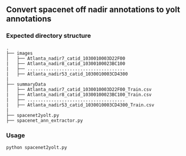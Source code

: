 ## Convert spacenet off nadir annotations to yolt annotations

### Expected directory structure
```
.
├── images
│   ├── Atlanta_nadir7_catid_1030010003D22F00
|   ├── Atlanta_nadir8_catid_10300100023BC100
|   ├── .....................................
|   ├── Atlanta_nadir53_catid_1030010003CD4300
|   
├── summaryData
│   ├── Atlanta_nadir7_catid_1030010003D22F00_Train.csv
|   ├── Atlanta_nadir8_catid_10300100023BC100_Train.csv
|   ├── .....................................
|   ├── Atlanta_nadir53_catid_1030010003CD4300_Train.csv
|
├── spacenet2yolt.py
├── spacenet_ann_extractor.py

```

### Usage
`python spacenet2yolt.py`
